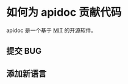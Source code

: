 # 如何为 apidoc 贡献代码

apidoc 是一个基于 [MIT](https://opensource.org/licenses/MIT) 的开源软件。



## 提交 BUG




## 添加新语言

